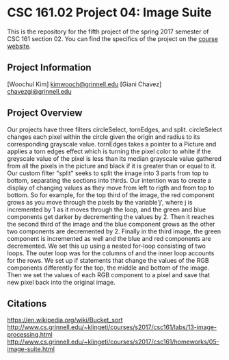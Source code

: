 # CSC 161.02 Project 04: Image Suite

This is the repository for the fifth project of the spring 2017 semester of CSC 161 section 02. You can find the specifics of the project on the [course website](http://www.cs.grinnell.edu/~klingeti/courses/s2017/csc161/homeworks/05-image-suite.html).

## Project Information
[Woochul Kim] kimwooch@grinnell.edu
[Giani Chavez] chavezgi@grinnell.edu

## Project Overview

Our projects have three filters circleSelect, tornEdges, and split.
circleSelect changes each pixel within the circle given the origin and radius to its corresponding grayscale value.
tornEdges takes a pointer to a Picture and applies a torn edges effect which is turning the pixel color to white if the greyscale value of the pixel is less than its median grayscale value gathered from all the pixels in the picture and black if it is greater than or equal to it.
Our custom filter "split" seeks to split the image into 3 parts from top to bottom, separating the sections into thirds. Our intention was to create a display of changing values as they move from left to rigth and from top to bottom. So for example, for the top third of the image, the red component grows as you move through the pixels by the variable'j', where j is incremented by 1 as it moves through the loop, and the green and blue components get darker by decrementing the values by 2. Then it reaches the second third of the image and the blue component grows as the other two components are decremented by 2. Finally in the third image, the green component is incremented as well and the blue and red components are decremented. We set this up using a nested for-loop consisting of two loops. The outer loop was for the columns of and the inner loop accounts for the rows. We set up if statements that change the values of the RGB components differently  for the top, the middle and bottom of the image. Then we set the values of each RGB component to a pixel and save that new pixel back into the original image.





## Citations
https://en.wikipedia.org/wiki/Bucket_sort
http://www.cs.grinnell.edu/~klingeti/courses/s2017/csc161/labs/13-image-processing.html
http://www.cs.grinnell.edu/~klingeti/courses/s2017/csc161/homeworks/05-image-suite.html

